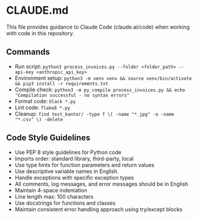 # CLAUDE.md

This file provides guidance to Claude Code (claude.ai/code) when working with code in this repository.

## Commands
- Run script: `python3 process_invoices.py --folder <folder_path> --api-key <anthropic_api_key>`
- Environment setup: `python3 -m venv venv && source venv/bin/activate && pip3 install -r requirements.txt`
- Compile check: `python3 -m py_compile process_invoices.py && echo "Compilation successful - no syntax errors"`
- Format code: `black *.py`
- Lint code: `flake8 *.py`
- Cleanup: `find test_kantor/ -type f \( -name "*.jpg" -o -name "*.csv" \) -delete`

## Code Style Guidelines
- Use PEP 8 style guidelines for Python code
- Imports order: standard library, third-party, local
- Use type hints for function parameters and return values
- Use descriptive variable names in English
- Handle exceptions with specific exception types
- All comments, log messages, and error messages should be in English
- Maintain 4-space indentation
- Line length max: 100 characters
- Use docstrings for functions and classes
- Maintain consistent error handling approach using try/except blocks